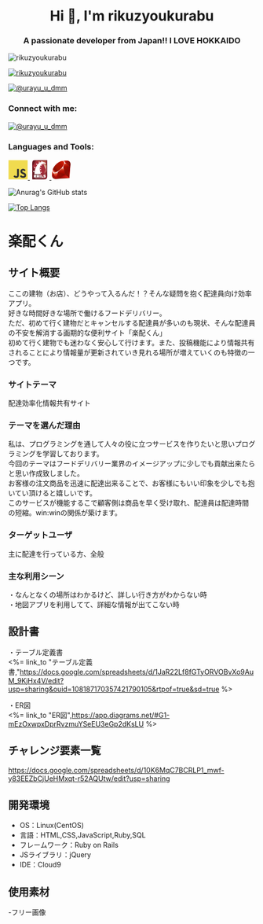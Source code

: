 <h1 align="center">Hi 👋, I'm rikuzyoukurabu</h1>

<h3 align="center">A passionate developer from Japan!! I LOVE HOKKAIDO</h3>

<p align="left"> <img src="https://komarev.com/ghpvc/?username=rikuzyoukurabu&label=Profile%20views&color=0e75b6&style=flat" alt="rikuzyoukurabu" /> </p>

<p align="left"> <a href="https://github.com/ryo-ma/github-profile-trophy"><img src="https://github-profile-trophy.vercel.app/?username=rikuzyoukurabu" alt="rikuzyoukurabu" /></a> </p>

<p align="left"> <a href="https://twitter.com/@urayu_u_dmm" target="blank"><img src="https://img.shields.io/twitter/follow/@urayu_u_dmm?logo=twitter&style=for-the-badge" alt="@urayu_u_dmm" /></a> </p>

<h3 align="left">Connect with me:</h3>
<p align="left">
<a href="https://twitter.com/@urayu_u_dmm" target="blank"><img align="center" src="https://raw.githubusercontent.com/rahuldkjain/github-profile-readme-generator/master/src/images/icons/Social/twitter.svg" alt="@urayu_u_dmm" height="30" width="40" /></a>
</p>

<h3 align="left">Languages and Tools:</h3>
<p align="left"> <a href="https://developer.mozilla.org/en-US/docs/Web/JavaScript" target="_blank"> <img src="https://raw.githubusercontent.com/devicons/devicon/master/icons/javascript/javascript-original.svg" alt="javascript" width="40" height="40"/> </a> <a href="https://rubyonrails.org" target="_blank"> <img src="https://raw.githubusercontent.com/devicons/devicon/master/icons/rails/rails-original-wordmark.svg" alt="rails" width="40" height="40"/> </a> <a href="https://www.ruby-lang.org/en/" target="_blank"> <img src="https://raw.githubusercontent.com/devicons/devicon/master/icons/ruby/ruby-original.svg" alt="ruby" width="40" height="40"/> </a> </p>
<!-- 普通 -->
<!-- <p><img align="left" src="https://github-readme-stats.vercel.app/api/top-langs?username=rikuzyoukurabu&show_icons=true&locale=en&layout=compact" alt="rikuzyoukurabu" /></p> -->
<!-- 普通 -->
<!-- <p>&nbsp;<img align="center" src="https://github-readme-stats.vercel.app/api?username=rikuzyoukurabu&show_icons=true&locale=en" alt="rikuzyoukurabu" /></p> -->

<!-- 色付き -->
![Anurag's GitHub stats](https://github-readme-stats.vercel.app/api?username=rikuzyoukurabu&show_icons=true&theme=dark)
<!-- 色付き -->
[![Top Langs](https://github-readme-stats.vercel.app/api/top-langs/?username=rikuzyoukurabu&layout=compact&theme=dracula)](https://github.com/anuraghazra/github-readme-stats)

<!-- 色付き -->
<!-- ![Anurag's GitHub stats](https://github-readme-stats.vercel.app/api?username=rikuzyoukurabu&show_icons=true&theme=radical) -->


<!-- [![Anurag's GitHub stats](https://github-readme-stats.vercel.app/api?username=rikuzyoukurabu)](https://github.com/rikuzyoukurabu/github-readme-stats)

 -->



# 楽配くん

## サイト概要
ここの建物（お店）、どうやって入るんだ！？そんな疑問を抱く配達員向け効率アプリ。<br>
好きな時間好きな場所で働けるフードデリバリー。<br>
ただ、初めて行く建物だとキャンセルする配達員が多いのも現状、そんな配達員の不安を解消する画期的な便利サイト「楽配くん」<br>
初めて行く建物でも迷わなく安心して行けます。また、投稿機能により情報共有されることにより情報量が更新されていき見れる場所が増えていくのも特徴の一つです。<br>

### サイトテーマ
配達効率化情報共有サイト

### テーマを選んだ理由
私は、プログラミングを通して人々の役に立つサービスを作りたいと思いプログラミングを学習しております。<br>
今回のテーマはフードデリバリー業界のイメージアップに少しでも貢献出来たらと思い作成致しました。<br>
お客様の注文商品を迅速に配達出来ることで、お客様にもいい印象を少しでも抱いてい頂けると嬉しいです。<br>
このサービスが機能するこで顧客側は商品を早く受け取れ、配達員は配達時間の短縮。win:winの関係が築けます。

### ターゲットユーザ
主に配達を行っている方、全般

### 主な利用シーン
・なんとなくの場所はわかるけど、詳しい行き方がわからない時<br>
・地図アプリを利用してて、詳細な情報が出てこない時

## 設計書
・テーブル定義書<br>
<%= link_to "テーブル定義書,"https://docs.google.com/spreadsheets/d/1JaR22Lf8fGTyORVOBvXo9AuM_9KjHx4V/edit?usp=sharing&ouid=108187170357421790105&rtpof=true&sd=true %>

・ER図<br>
<%= link_to "ER図",https://app.diagrams.net/#G1-mEzOxwpxDprRvzmuYSeEU3eGp2dKsLU %>

## チャレンジ要素一覧
https://docs.google.com/spreadsheets/d/10K6MqC7BCRLP1_mwf-y83EEZbCjUeHMxqt-r52AQUtw/edit?usp=sharing

## 開発環境
- OS：Linux(CentOS)
- 言語：HTML,CSS,JavaScript,Ruby,SQL
- フレームワーク：Ruby on Rails
- JSライブラリ：jQuery
- IDE：Cloud9

## 使用素材
-フリー画像

